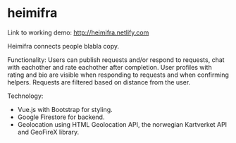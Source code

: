# heimifra

Link to working demo: http://heimifra.netlify.com

Heimifra connects people blabla copy.

Functionality:
Users can publish requests and/or respond to requests, chat with eachother and rate eachother after completion.
User profiles with rating and bio are visible when responding to requests and when confirming helpers.
Requests are filtered based on distance from the user.

Technology:
- Vue.js with Bootstrap for styling.
- Google Firestore for backend.
- Geolocation using HTML Geolocation API, the norwegian Kartverket API and GeoFireX library.
